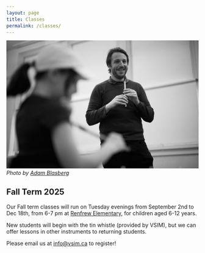 ```yaml
---
layout: page
title: Classes
permalink: /classes/
---
```


![Eoin teaching](/assets/img/eoin-teaching.jpg)
*Photo by [Adam Blasberg](https://www.adamblasberg.com/)*


## Fall Term 2025

Our Fall term classes will run on Tuesday evenings from September 2nd to Dec 18th, from 6-7 pm at [Renfrew Elementary](https://maps.app.goo.gl/in528fYvUAeSQCtCA), for children aged 6-12 years.

New students will begin with the tin whistle (provided by VSIM), but we can offer lessons in other instruments to returning students.

Please email us at [info@vsim.ca](mailto:info@vsim.ca) to register! 


